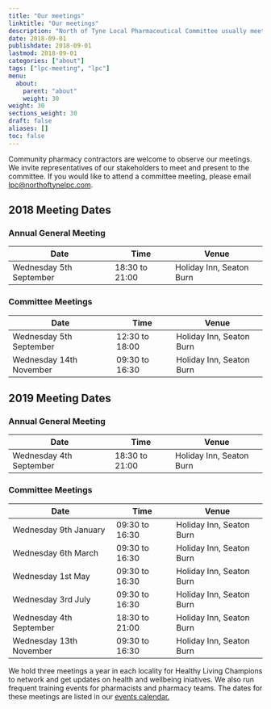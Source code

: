```yaml
---
title: "Our meetings"
linktitle: "Our meetings"
description: "North of Tyne Local Pharmaceutical Committee usually meets on the first Wednesday of Jan, Mar, May, Jul, Sep and Nov"
date: 2018-09-01
publishdate: 2018-09-01
lastmod: 2018-09-01
categories: ["about"]
tags: ["lpc-meeting", "lpc"]
menu:
  about:
    parent: "about"
    weight: 30
weight: 30
sections_weight: 30
draft: false
aliases: []
toc: false
---
```


Community pharmacy contractors are welcome to observe our meetings. 
We invite representatives of our stakeholders to meet and present to the committee. 
If you would like to attend a committee meeting, please email [lpc@northoftynelpc.com](mailto:lpc@northoftynelpc.com).  

## 2018 Meeting Dates

### Annual General Meeting

  <div class="overflow-auto">
    <table class="f6 w-100 mw8 center" cellspacing="0">
      <thead>
        <tr class="stripe-dark">
          <th class="fw6 tl pa3 bg-white">Date</th>
          <th class="fw6 tl pa3 bg-white">Time</th>
          <th class="fw6 tl pa3 bg-white">Venue</th>
        </tr>
      </thead>
      <tbody class="lh-copy">
        <tr class="stripe-dark">
          <td class="pa3">Wednesday 5th September</td>
          <td class="pa3">18:30 to 21:00</td>
          <td class="pa3">Holiday Inn, Seaton Burn</td>
        </tr>
      </tbody>
    </table>
  </div>

### Committee Meetings

  <div class="overflow-auto">
    <table class="f6 w-100 mw8 center" cellspacing="0">
      <thead>
        <tr class="stripe-dark">
          <th class="fw6 tl pa3 bg-white">Date</th>
          <th class="fw6 tl pa3 bg-white">Time</th>
          <th class="fw6 tl pa3 bg-white">Venue</th>
        </tr>
      </thead>
      <tbody class="lh-copy">
        <tr class="stripe-dark">
          <td class="pa3">Wednesday 5th September</td>
          <td class="pa3">12:30 to 18:00</td>
          <td class="pa3">Holiday Inn, Seaton Burn</td>
        </tr>
        <tr class="stripe-dark">
          <td class="pa3">Wednesday 14th November</td>
          <td class="pa3">09:30 to 16:30</td>
          <td class="pa3">Holiday Inn, Seaton Burn</td>
        </tr>
      </tbody>
    </table>
  </div>


## 2019 Meeting Dates

### Annual General Meeting

  <div class="overflow-auto">
    <table class="f6 w-100 mw8 center" cellspacing="0">
      <thead>
        <tr class="stripe-dark">
          <th class="fw6 tl pa3 bg-white">Date</th>
          <th class="fw6 tl pa3 bg-white">Time</th>
          <th class="fw6 tl pa3 bg-white">Venue</th>
        </tr>
      </thead>
      <tbody class="lh-copy">
        <tr class="stripe-dark">
          <td class="pa3">Wednesday 4th September</td>
          <td class="pa3">18:30 to 21:00</td>
          <td class="pa3">Holiday Inn, Seaton Burn</td>
        </tr>
      </tbody>
    </table>
  </div>

### Committee Meetings

  <div class="overflow-auto">
    <table class="f6 w-100 mw8 center" cellspacing="0">
      <thead>
        <tr class="stripe-dark">
          <th class="fw6 tl pa3 bg-white">Date</th>
          <th class="fw6 tl pa3 bg-white">Time</th>
          <th class="fw6 tl pa3 bg-white">Venue</th>
        </tr>
      </thead>
      <tbody class="lh-copy">
        <tr class="stripe-dark">
          <td class="pa3">Wednesday 9th January</td>
          <td class="pa3">09:30 to 16:30</td>
          <td class="pa3">Holiday Inn, Seaton Burn</td>
        </tr>
        <tr class="stripe-dark">
          <td class="pa3">Wednesday 6th March</td>
          <td class="pa3">09:30 to 16:30</td>
          <td class="pa3">Holiday Inn, Seaton Burn</td>
        </tr>
        <tr class="stripe-dark">
          <td class="pa3">Wednesday 1st May</td>
          <td class="pa3">09:30 to 16:30</td>
          <td class="pa3">Holiday Inn, Seaton Burn</td>
        </tr>
		<tr class="stripe-dark">
          <td class="pa3">Wednesday 3rd July</td>
          <td class="pa3">09:30 to 16:30</td>
          <td class="pa3">Holiday Inn, Seaton Burn</td>
        </tr>
        <tr class="stripe-dark">
          <td class="pa3">Wednesday 4th September</td>
          <td class="pa3">18:30 to 21:00</td>
          <td class="pa3">Holiday Inn, Seaton Burn</td>
        </tr>
        <tr class="stripe-dark">
          <td class="pa3">Wednesday 13th November</td>
          <td class="pa3">09:30 to 16:30</td>
          <td class="pa3">Holiday Inn, Seaton Burn</td>
        </tr>       
      </tbody>
    </table>
  </div>

 
We hold three meetings a year in each locality for Healthy Living Champions to network and get updates on health and wellbeing iniatives. 
We also run frequent training events for pharmacists and pharmacy teams. The dates for these meetings are listed in our [events calendar.](/events/) 